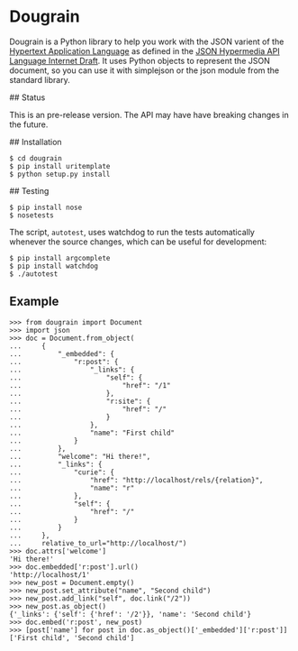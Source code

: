 # Dougrain

Dougrain is a Python library to help you work with the JSON varient of the
[Hypertext Application Language][halhome] as defined in the [JSON Hypermedia
API Language Internet Draft][halspec]. It uses Python objects to represent the
JSON document, so you can use it with simplejson or the json module from the
standard library.

[halhome]: http://stateless.co/hal_specification.html
[halspec]: http://tools.ietf.org/html/draft-kelly-json-hal-03

## Status

This is an pre-release version. The API may have have breaking changes in the
future.

## Installation

    $ cd dougrain
    $ pip install uritemplate
    $ python setup.py install

## Testing

    $ pip install nose
    $ nosetests

The script, `autotest`, uses watchdog to run the tests automatically whenever the source changes, which can be useful for development:

    $ pip install argcomplete
    $ pip install watchdog
    $ ./autotest

## Example

    >>> from dougrain import Document
    >>> import json
    >>> doc = Document.from_object(
    ...     {
    ...         "_embedded": {
    ...             "r:post": {
    ...                 "_links": {
    ...                     "self": {
    ...                         "href": "/1"
    ...                     }, 
    ...                     "r:site": {
    ...                         "href": "/"
    ...                     }
    ...                 }, 
    ...                 "name": "First child"
    ...             }
    ...         }, 
    ...         "welcome": "Hi there!", 
    ...         "_links": {
    ...             "curie": {
    ...                 "href": "http://localhost/rels/{relation}", 
    ...                 "name": "r"
    ...             }, 
    ...             "self": {
    ...                 "href": "/"
    ...             }
    ...         }
    ...     },
    ...     relative_to_url="http://localhost/")
    >>> doc.attrs['welcome']
    'Hi there!'
    >>> doc.embedded['r:post'].url()
    'http://localhost/1'
    >>> new_post = Document.empty()
    >>> new_post.set_attribute("name", "Second child")
    >>> new_post.add_link("self", doc.link("/2"))
    >>> new_post.as_object()
    {'_links': {'self': {'href': '/2'}}, 'name': 'Second child'}
    >>> doc.embed('r:post', new_post)
    >>> [post['name'] for post in doc.as_object()['_embedded']['r:post']]
    ['First child', 'Second child']

